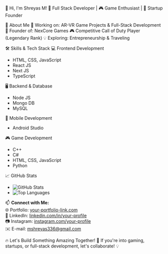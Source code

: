 👋 Hi, I'm Shreyas M!
🚀 Full Stack Developer | 🎮 Game Enthusiast | 🚚 Startup Founder



🌟 About Me
🔭 Working on: AR-VR Game Projects & Full-Stack Development
🚀 Founder of: NexCore Games
🎮 Competitive Call of Duty Player (Legendary Rank)
💡 Exploring: Entrepreneurship & Traveling

🛠 Skills & Tech Stack
💻 Frontend Development
- HTML, CSS, JavaScript
- React JS
- Next JS
- TypeScript
  
🖥 Backend & Database
- Node JS
- Mongo DB
- MySQL
  
📱 Mobile Development
- Android Studio

🎮 Game Development
- C++
- C#
- HTML, CSS, JavaScript
- Python

📈 GitHub Stats

- ![GitHub Stats](https://github-readme-stats.vercel.app/api?username=ShreyasM&show_icons=true&theme=dark) 
- ![Top Languages](https://github-readme-stats.vercel.app/api/top-langs/?username=ShreyasM&layout=compact&theme=dark)  

📫 **Connect with Me:**  
🌐 Portfolio: [your-portfolio-link.com](your-portfolio-link.com)  
🏢 LinkedIn: [linkedin.com/in/your-profile](linkedin.com/in/your-profile)  
📷 Instagram: [instagram.com/your-profile](instagram.com/your-profile)  
✉️ E-mail: mshreyas336@gmail.com  

🔥 Let's Build Something Amazing Together! 🚀 If you're into gaming, startups, or full-stack development, let's collaborate! 💡
